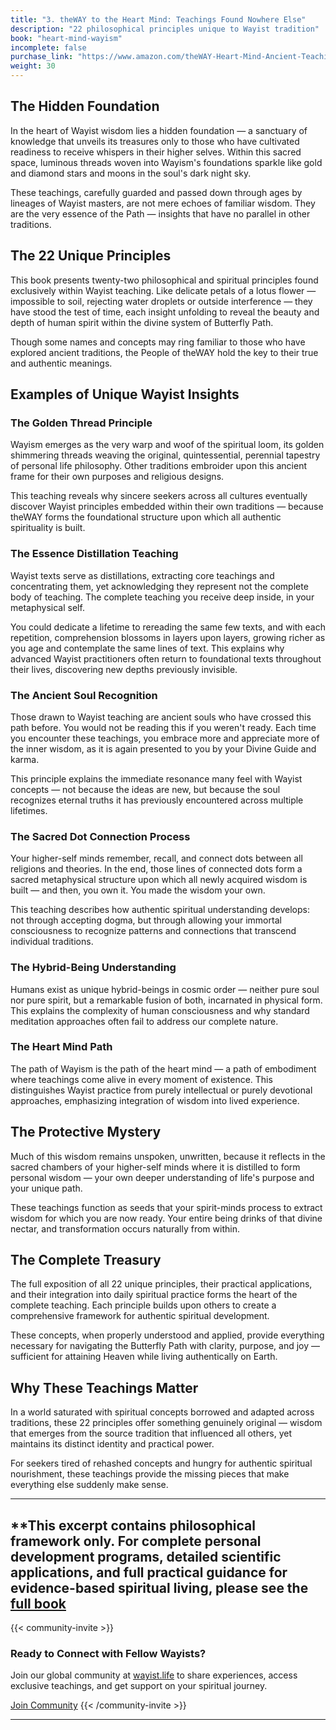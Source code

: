 ```yaml
---
title: "3. theWAY to the Heart Mind: Teachings Found Nowhere Else"
description: "22 philosophical principles unique to Wayist tradition"
book: "heart-mind-wayism"
incomplete: false
purchase_link: "https://www.amazon.com/theWAY-Heart-Mind-Ancient-Teachings-ebook/dp/B0D9R6Z3RY/"
weight: 30
---
```



## The Hidden Foundation

In the heart of Wayist wisdom lies a hidden foundation — a sanctuary of knowledge that unveils its treasures only to those who have cultivated readiness to receive whispers in their higher selves. Within this sacred space, luminous threads woven into Wayism's foundations sparkle like gold and diamond stars and moons in the soul's dark night sky.

These teachings, carefully guarded and passed down through ages by lineages of Wayist masters, are not mere echoes of familiar wisdom. They are the very essence of the Path — insights that have no parallel in other traditions.

## The 22 Unique Principles

This book presents twenty-two philosophical and spiritual principles found exclusively within Wayist teaching. Like delicate petals of a lotus flower — impossible to soil, rejecting water droplets or outside interference — they have stood the test of time, each insight unfolding to reveal the beauty and depth of human spirit within the divine system of Butterfly Path.

Though some names and concepts may ring familiar to those who have explored ancient traditions, the People of theWAY hold the key to their true and authentic meanings.

## Examples of Unique Wayist Insights

### The Golden Thread Principle

Wayism emerges as the very warp and woof of the spiritual loom, its golden shimmering threads weaving the original, quintessential, perennial tapestry of personal life philosophy. Other traditions embroider upon this ancient frame for their own purposes and religious designs.

This teaching reveals why sincere seekers across all cultures eventually discover Wayist principles embedded within their own traditions — because theWAY forms the foundational structure upon which all authentic spirituality is built.

### The Essence Distillation Teaching

Wayist texts serve as distillations, extracting core teachings and concentrating them, yet acknowledging they represent not the complete body of teaching. The complete teaching you receive deep inside, in your metaphysical self.

You could dedicate a lifetime to rereading the same few texts, and with each repetition, comprehension blossoms in layers upon layers, growing richer as you age and contemplate the same lines of text. This explains why advanced Wayist practitioners often return to foundational texts throughout their lives, discovering new depths previously invisible.

### The Ancient Soul Recognition

Those drawn to Wayist teaching are ancient souls who have crossed this path before. You would not be reading this if you weren't ready. Each time you encounter these teachings, you embrace more and appreciate more of the inner wisdom, as it is again presented to you by your Divine Guide and karma.

This principle explains the immediate resonance many feel with Wayist concepts — not because the ideas are new, but because the soul recognizes eternal truths it has previously encountered across multiple lifetimes.

### The Sacred Dot Connection Process

Your higher-self minds remember, recall, and connect dots between all religions and theories. In the end, those lines of connected dots form a sacred metaphysical structure upon which all newly acquired wisdom is built — and then, you own it. You made the wisdom your own.

This teaching describes how authentic spiritual understanding develops: not through accepting dogma, but through allowing your immortal consciousness to recognize patterns and connections that transcend individual traditions.

### The Hybrid-Being Understanding

Humans exist as unique hybrid-beings in cosmic order — neither pure soul nor pure spirit, but a remarkable fusion of both, incarnated in physical form. This explains the complexity of human consciousness and why standard meditation approaches often fail to address our complete nature.

### The Heart Mind Path

The path of Wayism is the path of the heart mind — a path of embodiment where teachings come alive in every moment of existence. This distinguishes Wayist practice from purely intellectual or purely devotional approaches, emphasizing integration of wisdom into lived experience.

## The Protective Mystery

Much of this wisdom remains unspoken, unwritten, because it reflects in the sacred chambers of your higher-self minds where it is distilled to form personal wisdom — your own deeper understanding of life's purpose and your unique path.

These teachings function as seeds that your spirit-minds process to extract wisdom for which you are now ready. Your entire being drinks of that divine nectar, and transformation occurs naturally from within.

## The Complete Treasury

The full exposition of all 22 unique principles, their practical applications, and their integration into daily spiritual practice forms the heart of the complete teaching. Each principle builds upon others to create a comprehensive framework for authentic spiritual development.

These concepts, when properly understood and applied, provide everything necessary for navigating the Butterfly Path with clarity, purpose, and joy — sufficient for attaining Heaven while living authentically on Earth.

## Why These Teachings Matter

In a world saturated with spiritual concepts borrowed and adapted across traditions, these 22 principles offer something genuinely original — wisdom that emerges from the source tradition that influenced all others, yet maintains its distinct identity and practical power.

For seekers tired of rehashed concepts and hungry for authentic spiritual nourishment, these teachings provide the missing pieces that make everything else suddenly make sense.

---

**This excerpt contains philosophical framework only. For complete personal development programs, detailed scientific applications, and full practical guidance for evidence-based spiritual living, please see the [full book](https://www.amazon.com/theWAY-Heart-Mind-Ancient-Teachings-ebook/dp/B0D9R6Z3RY/)
---



{{< community-invite >}}
### Ready to Connect with Fellow Wayists?

Join our global community at [wayist.life](https://wayist.life) to share experiences, access exclusive teachings, and get support on your spiritual journey.

<a href="https://wayist.life" class="cta-button">Join Community</a>
{{< /community-invite >}}

---

